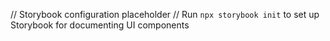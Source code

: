 // Storybook configuration placeholder
// Run `npx storybook init` to set up Storybook for documenting UI components

